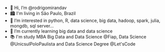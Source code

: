 - 👋 Hi, I’m @rodrigomirandav
- 🏙  I'm living in São Paulo, Brazil
- 👀 I’m interested in python, R, data science, big data, hadoop, spark, julia, mongdb, sql server...
- 🌱 I’m currently learning big data and data science
- 📚 I'm study MBA Big Data and Data Science @Fiap, Data Science @UnicsulPoloPaulista and Data Science Degree @Let'sCode

<!---
rodrigomirandav/rodrigomirandav is a ✨ special ✨ repository because its `README.md` (this file) appears on your GitHub profile.
You can click the Preview link to take a look at your changes.
--->
